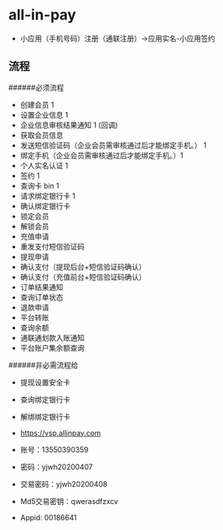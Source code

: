 # all-in-pay
* 小应用（手机号码）注册（通联注册）->应用实名-小应用签约
## 流程
######必须流程
* 创建会员 1
* 设置企业信息 1
* 企业信息审核结果通知 1 (回调)
* 获取会员信息
* 发送短信验证码（企业会员需审核通过后才能绑定手机。） 1
* 绑定手机（企业会员需审核通过后才能绑定手机。）1
* 个人实名认证 1
* 签约 1
* 查询卡 bin 1
* 请求绑定银行卡 1
* 确认绑定银行卡
* 锁定会员
* 解锁会员
* 充值申请
* 重发支付短信验证码
* 提现申请
* 确认支付（提现后台+短信验证码确认）
* 确认支付（充值前台+短信验证码确认）
* 订单结果通知
* 查询订单状态
* 退款申请
* 平台转账
* 查询余额
* 通联通划款入账通知
* 平台账户集余额查询



######非必需流程给
* 提现设置安全卡
* 查询绑定银行卡
* 解绑绑定银行卡


 * https://vsp.allinpay.com
 * 账号：13550390359
 * 密码：yjwh20200407
 * 交易密码：yjwh20200408
 * Md5交易密钥：qwerasdfzxcv
 * Appid: 00186641

